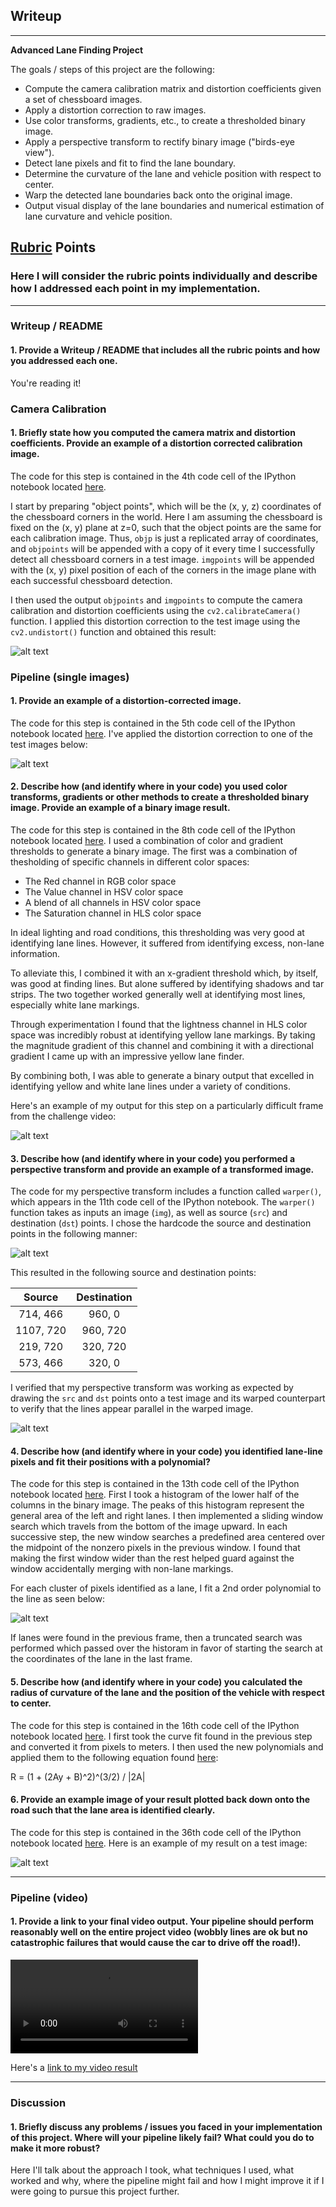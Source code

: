 ## Writeup

---

**Advanced Lane Finding Project**

The goals / steps of this project are the following:

* Compute the camera calibration matrix and distortion coefficients given a set of chessboard images.
* Apply a distortion correction to raw images.
* Use color transforms, gradients, etc., to create a thresholded binary image.
* Apply a perspective transform to rectify binary image ("birds-eye view").
* Detect lane pixels and fit to find the lane boundary.
* Determine the curvature of the lane and vehicle position with respect to center.
* Warp the detected lane boundaries back onto the original image.
* Output visual display of the lane boundaries and numerical estimation of lane curvature and vehicle position.

[//]: # (Image References)

[image1]: ./examples/calibration17_undistorted.png "Undistorted"
[image2]: ./examples/straight_lines2_undist.png "Road Transformed"
[image3]: ./examples/challenge_video_37_thresholding.png "Binary Example"
[image4]: ./examples/straight_lines2_binary_warped.png "Warp Example"
[image7]: ./examples/straight_lines2_warp_matrix_points.jpg "Points Example"
[image5]: ./examples/straight_lines2_fit.png "Fit Example"
[image6]: ./examples/straight_lines2_lanes.png "Output"
[video1]: ./project_video.mp4 "Video"

## [Rubric](https://review.udacity.com/#!/rubrics/571/view) Points

### Here I will consider the rubric points individually and describe how I addressed each point in my implementation.  

---

### Writeup / README

#### 1. Provide a Writeup / README that includes all the rubric points and how you addressed each one.

You're reading it!

### Camera Calibration

#### 1. Briefly state how you computed the camera matrix and distortion coefficients. Provide an example of a distortion corrected calibration image.

The code for this step is contained in the 4th code cell of the IPython notebook located [here](./Advanced_Lane_Lines.ipynb).

I start by preparing "object points", which will be the (x, y, z) coordinates of the chessboard corners in the world. Here I am assuming the chessboard is fixed on the (x, y) plane at z=0, such that the object points are the same for each calibration image.  Thus, `objp` is just a replicated array of coordinates, and `objpoints` will be appended with a copy of it every time I successfully detect all chessboard corners in a test image.  `imgpoints` will be appended with the (x, y) pixel position of each of the corners in the image plane with each successful chessboard detection.  

I then used the output `objpoints` and `imgpoints` to compute the camera calibration and distortion coefficients using the `cv2.calibrateCamera()` function.  I applied this distortion correction to the test image using the `cv2.undistort()` function and obtained this result: 

![alt text][image1]

### Pipeline (single images)

#### 1. Provide an example of a distortion-corrected image.

The code for this step is contained in the 5th code cell of the IPython notebook located [here](./Advanced_Lane_Lines.ipynb). I've applied the distortion correction to one of the test images below:

![alt text][image2]

#### 2. Describe how (and identify where in your code) you used color transforms, gradients or other methods to create a thresholded binary image.  Provide an example of a binary image result.

The code for this step is contained in the 8th code cell of the IPython notebook located [here](./Advanced_Lane_Lines.ipynb).
I used a combination of color and gradient thresholds to generate a binary image. The first was a combination of thesholding of specific channels in different color spaces:
- The Red channel in RGB color space
- The Value channel in HSV color space
- A blend of all channels in HSV color space
- The Saturation channel in HLS color space

In ideal lighting and road conditions, this thresholding was very good at identifying lane lines. However, it suffered from identifying excess, non-lane information.

To alleviate this, I combined it with an x-gradient threshold which, by itself, was good at finding lines. But alone suffered by identifying shadows and tar strips. The two together worked generally well at identifying most lines, especially white lane markings.

Through experimentation I found that the lightness channel in HLS color space was incredibly robust at identifying yellow lane markings. By taking the magnitude gradient of this channel and combining it with a directional gradient I came up with an impressive yellow lane finder.

By combining both, I was able to generate a binary output that excelled in identifying yellow and white lane lines under a variety of conditions.

Here's an example of my output for this step on a particularly difficult frame from the challenge video:

![alt text][image3]

#### 3. Describe how (and identify where in your code) you performed a perspective transform and provide an example of a transformed image.

The code for my perspective transform includes a function called `warper()`, which appears in the 11th code cell of the IPython notebook.  The `warper()` function takes as inputs an image (`img`), as well as source (`src`) and destination (`dst`) points.  I chose the hardcode the source and destination points in the following manner:

![alt text][image7]

This resulted in the following source and destination points:

| Source        | Destination   | 
|:-------------:|:-------------:| 
| 714, 466      | 960, 0        |
| 1107, 720     | 960, 720      |
| 219, 720      | 320, 720      |
| 573, 466      | 320, 0        | 

I verified that my perspective transform was working as expected by drawing the `src` and `dst` points onto a test image and its warped counterpart to verify that the lines appear parallel in the warped image.

![alt text][image4]

#### 4. Describe how (and identify where in your code) you identified lane-line pixels and fit their positions with a polynomial?

The code for this step is contained in the 13th code cell of the IPython notebook located [here](./Advanced_Lane_Lines.ipynb).
First I took a histogram of the lower half of the columns in the binary image. The peaks of this histogram represent the general area of the left and right lanes. I then implemented a sliding window search which travels from the bottom of the image upward. In each successive step, the new window searches a predefined area centered over the midpoint of the nonzero pixels in the previous window. I found that making the first window wider than the rest helped guard against the window accidentally merging with non-lane markings.

For each cluster of pixels identified as a lane, I fit a 2nd order polynomial to the line as seen below:

![alt text][image5]

If lanes were found in the previous frame, then a truncated search was performed which passed over the historam in favor of starting the search at the coordinates of the lane in the last frame.

#### 5. Describe how (and identify where in your code) you calculated the radius of curvature of the lane and the position of the vehicle with respect to center.

The code for this step is contained in the 16th code cell of the IPython notebook located [here](./Advanced_Lane_Lines.ipynb).
I first took the curve fit found in the previous step and converted it from pixels to meters. I then used the new polynomials and applied them to the following equation found [here](https://www.intmath.com/applications-differentiation/8-radius-curvature.php):

R = (1 + (2Ay + B)^2)^(3/2) / |2A|


#### 6. Provide an example image of your result plotted back down onto the road such that the lane area is identified clearly.

The code for this step is contained in the 36th code cell of the IPython notebook located [here](./Advanced_Lane_Lines.ipynb). Here is an example of my result on a test image:

![alt text][image6]

---

### Pipeline (video)

#### 1. Provide a link to your final video output.  Your pipeline should perform reasonably well on the entire project video (wobbly lines are ok but no catastrophic failures that would cause the car to drive off the road!).

![alt text][video1]

Here's a [link to my video result](./project_video.mp4)

---

### Discussion

#### 1. Briefly discuss any problems / issues you faced in your implementation of this project.  Where will your pipeline likely fail?  What could you do to make it more robust?

Here I'll talk about the approach I took, what techniques I used, what worked and why, where the pipeline might fail and how I might improve it if I were going to pursue this project further.  
